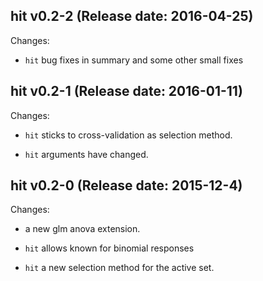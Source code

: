 ## hit v0.2-2 (Release date: 2016-04-25)

Changes:

* ``hit`` bug fixes in summary and some other small fixes


## hit v0.2-1 (Release date: 2016-01-11)

Changes:

* ``hit`` sticks to cross-validation as selection method.

* ``hit`` arguments have changed.


## hit v0.2-0 (Release date: 2015-12-4)

Changes:

* a new glm anova extension.

* ``hit`` allows known for binomial responses

* ``hit`` a new selection method for the active set.
